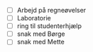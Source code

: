 - [ ] Arbejd på regneøvelser
- [ ] Laboratorie
- [ ] ring til studenterhjælp
- [ ] snak med Børge
- [ ] snak med Mette